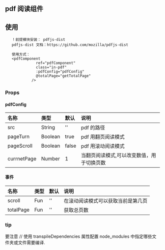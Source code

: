 ## pdf 阅读组件

## 使用

```
   ！前提模块安装： pdfjs-dist
   pdfjs-dist 文档：https://github.com/mozilla/pdfjs-dist

   使用方式：
   <pdfComponent
              ref="pdfComponent"
              class="in-pdf"
              :pdfConfig="pdfConfig"
              @totalPage="getTotalPage"
            />
```

### Props

#### pdfConfig

| 名称        | 类型    | 默认  | 说明                                      |
| :---------- | :------ | :---- | :---------------------------------------- |
| src         | String  | ''    | pdf 的路径                                |
| pageTurn    | Boolean | true  | pdf 用翻页阅读模式                        |
| pageScroll  | Boolean | false | pdf 用滚动阅读模式                        |
| currnetPage | Number  | 1     | 当翻页阅读模式,可以改变数值，用于切换页数 |

#### 事件

| 名称      | 类型 | 默认 | 说明                               |
| :-------- | :--- | :--- | :--------------------------------- |
| scroll    | Fun  | ''   | 在滚动阅读模式可以获取当前是第几页 |
| totalPage | Fun  | ''   | 获取总页数                         |

### tip

要注意
// 使用 transpileDependencies 属性配置 node_modules 中指定哪些文件夹或文件需要编译.
